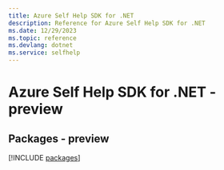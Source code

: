 ```yaml
---
title: Azure Self Help SDK for .NET
description: Reference for Azure Self Help SDK for .NET
ms.date: 12/29/2023
ms.topic: reference
ms.devlang: dotnet
ms.service: selfhelp
---
```

# Azure Self Help SDK for .NET - preview
## Packages - preview
[!INCLUDE [packages](self-help-index.md)]